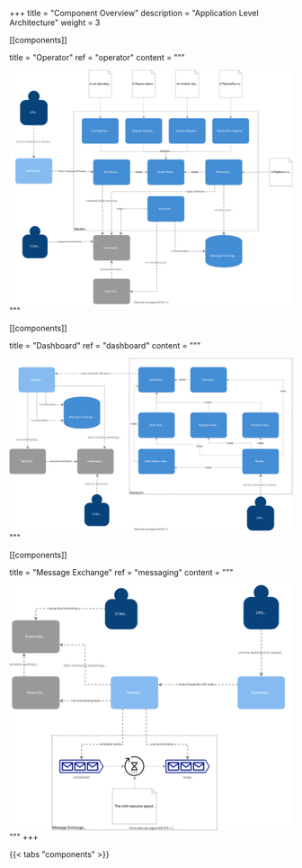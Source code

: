 +++
title = "Component Overview"
description = "Application Level Architecture"
weight = 3

[[components]]

title = "Operator"
ref = "operator"
content = """
<div style="text-align: center;">
  <img src="/img/docs/architecture/components-operator.svg" alt="Operator Diagram" />
</div>
"""

[[components]]

title = "Dashboard"
ref = "dashboard"
content = """
<div style="text-align: center;">
  <img src="/img/docs/architecture/components-dashboard.svg" alt="Dashboard Diagram" />
</div>
"""

[[components]]

title = "Message Exchange"
ref = "messaging"
content = """
<div style="text-align: center;">
  <img src="/img/docs/architecture/components-messaging.svg" alt="Messaging Diagram" />
</div>
"""
+++

{{< tabs "components" >}}

